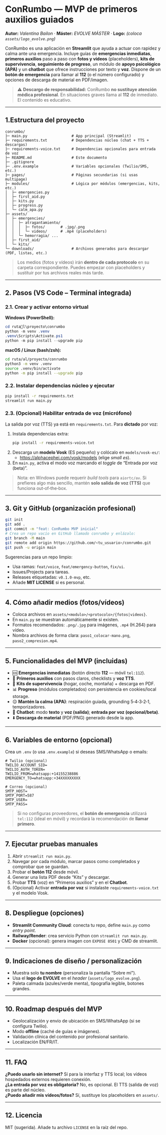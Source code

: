 # ConRumbo — MVP de primeros auxilios guiados

**Autor:** *Valentina Bailon* · **Máster:** *EVOLVE MÁSTER* · **Logo:** *(coloca `assets/logo_evolve.png`)*

ConRumbo es una aplicación en **Streamlit** que ayuda a actuar con rapidez y calma ante una emergencia.
Incluye guías de **emergencias inmediatas**, **primeros auxilios** paso a paso con **fotos y vídeos** (placeholders),
**kits de supervivencia**, **seguimiento de progreso**, un módulo de **apoyo psicológico (APA)** y un **chatbot**
que ofrece instrucciones por texto y **voz**. Dispone de un **botón de emergencia** para llamar al **112**
(o el número configurado) y opciones de descarga de material en PDF/imagen.

> ⚠️ **Descargo de responsabilidad:** ConRumbo **no sustituye atención médica profesional**. En situaciones
> graves llama al **112** de inmediato. El contenido es educativo.

---

## 1.Estructura del proyecto

```
conrumbo/
├─ main.py                    # App principal (Streamlit)
├─ requirements.txt           # Dependencias núcleo (chat + TTS + descargas)
├─ requirements-voice.txt     # Dependencias opcionales para entrada de voz
├─ README.md                  # Este documento
├─ .gitignore
├─ .env.example               # Variables opcionales (Twilio/SMS, etc.)
├─ pages/                     # Páginas secundarias (si usas multipage)
├─ modules/                   # Lógica por módulos (emergencias, kits, etc.)
│  ├─ emergencies.py
│  ├─ first_aid.py
│  ├─ kits.py
│  ├─ progress.py
│  └─ calm_apa.py
├─ assets/
│  ├─ emergencies/
│  │  ├─ atragantamiento/
│  │  │  ├─ fotos/       # .jpg/.png
│  │  │  └─ videos/      # .mp4 (placeholders)
│  │  └─ hemorragia/ ...
│  ├─ first_aid/
│  └─ kits/
└─ downloads/                 # Archivos generados para descargar (PDF, listas, etc.)
```

> Los medios (fotos y vídeos) irán **dentro de cada protocolo** en su carpeta correspondiente.
> Puedes empezar con placeholders y sustituir por tus archivos reales más tarde.

---

## 2. Pasos (VS Code – Terminal integrada)

### 2.1. Crear y activar entorno virtual
**Windows (PowerShell):**
```powershell
cd rutal\proyecto\conrumbo
python -m venv .venv
.venv\Scripts\Activate.ps1
python -m pip install --upgrade pip
```

**macOS / Linux (bash/zsh):**
```bash
cd ruta/al/proyecto/conrumbo
python3 -m venv .venv
source .venv/bin/activate
python -m pip install --upgrade pip
```

### 2.2. Instalar dependencias núcleo y ejecutar
```bash
pip install -r requirements.txt
streamlit run main.py
```

### 2.3. (Opcional) Habilitar **entrada de voz** (micrófono)
La salida por voz (TTS) ya está en `requirements.txt`. Para **dictado** por voz:

1. Instala dependencias extra:
   ```bash
   pip install -r requirements-voice.txt
   ```
2. Descarga un **modelo Vosk** (ES pequeño) y colócalo en `models/vosk-es/`:
   - https://alphacephei.com/vosk/models (elige *small es*).  
3. En `main.py`, activa el modo voz marcando el *toggle* de “Entrada por voz (beta)”.

> Nota: en Windows puede requerir *build tools* para `aiortc/av`. Si prefieres algo más sencillo,
> mantén **solo salida de voz (TTS)** que funciona out‑of‑the‑box.

---

## 3. Git y GitHub (organización profesional)

```bash
git init
git add .
git commit -m "feat: ConRumbo MVP inicial"
# Crea un repo vacío en GitHub llamado conrumbo y enlázalo:
git branch -M main
git remote add origin https://github.com/<tu_usuario>/conrumbo.git
git push -u origin main
```

Sugerencias para un repo limpio:
- Usa ramas: `feat/voice`, `feat/emergency-button`, `fix/ui`.
- Issues/Projects para tareas.
- Releases etiquetadas: `v0.1.0-mvp`, etc.
- Añade **MIT LICENSE** si es personal.

---

## 4. Cómo añadir **medios** (fotos/vídeos)

- Coloca archivos en `assets/<modulo>/<protocolo>/{fotos|videos}`.
- En `main.py` se muestran automáticamente si existen.
- Formatos recomendados: `.png/.jpg` para imágenes, `.mp4` (H.264) para vídeo.
- Nombra archivos de forma clara: `paso1_colocar-mano.png`, `paso2_compresion.mp4`.

---

## 5. Funcionalidades del MVP (incluidas)

- 🆘 **Emergencias inmediatas** (botón directo **112** — móvil `tel:112`).
- 💉 **Primeros auxilios** con pasos claros, checklists y **voz TTS**.
- 🎒 **Kits de supervivencia** (hogar, coche, montaña) + descarga en PDF.
- 📊 **Progreso** (módulos completados) con persistencia en cookies/local storage.
- 😌 **Mantén la calma (APA)**: respiración guiada, grounding 5‑4‑3‑2‑1, temporizadores.
- 🤖 **Chatbot**: modo **texto** y **voz (salida)**; **entrada por voz (opcional/beta)**.
- ⬇️ **Descarga de material** (PDF/PNG) generado desde la app.

---

## 6. Variables de entorno (opcional)

Crea un `.env` (o usa `.env.example`) si deseas SMS/WhatsApp o emails:
```
# Twilio (opcional)
TWILIO_ACCOUNT_SID=
TWILIO_AUTH_TOKEN=
TWILIO_FROM=whatsapp:+14155238886
EMERGENCY_TO=whatsapp:+34XXXXXXXXX

# Correo (opcional)
SMTP_HOST=
SMTP_PORT=587
SMTP_USER=
SMTP_PASS=
```

> Si no configuras proveedores, el **botón de emergencia** utilizará `tel:112` (ideal en móvil) y recordará la
> recomendación de **llamar primero**.

---

## 7. Ejecutar pruebas manuales

1. Abrir `streamlit run main.py`.
2. Navegar por cada módulo, marcar pasos como completados y comprobar que se guardan.
3. Probar el **botón 112** desde móvil.
4. Generar una lista PDF desde “Kits” y descargar.
5. Probar **TTS** (voz) en “Primeros auxilios” y en el **Chatbot**.
6. (Opcional) Activar **entrada por voz** si instalaste `requirements-voice.txt` y el modelo Vosk.

---

## 8. Despliegue (opciones)

- **Streamlit Community Cloud**: conecta tu repo, define `main.py` como *entry point*.
- **Railway/Render**: crea servicio Python con `streamlit run main.py`.
- **Docker** (opcional): genera imagen con `EXPOSE 8501` y CMD de streamlit.

---

## 9. Indicaciones de diseño / personalización

- Muestra solo **tu nombre** (personaliza la pantalla “Sobre mí”).  
- Usa el **logo de EVOLVE** en el *header* (`assets/logo_evolve.png`).  
- Paleta calmada (azules/verde menta), tipografía legible, botones grandes.

---

## 10. Roadmap después del MVP

- Geolocalización y envío de ubicación en SMS/WhatsApp (si se configura Twilio).
- Modo **offline** (caché de guías e imágenes).
- Validación clínica del contenido por profesional sanitario.
- Localización EN/FR/IT.

---

## 11. FAQ

**¿Puedo usarlo sin internet?** Sí para la interfaz y TTS local; los vídeos hospedados externos requieren conexión.  
**¿La entrada por voz es obligatoria?** No, es opcional. El TTS (salida de voz) es parte del núcleo.  
**¿Puedo añadir mis vídeos/fotos?** Sí, sustituye los placeholders en `assets/`.

---

## 12. Licencia

MIT (sugerida). Añade tu archivo `LICENSE` en la raíz del repo.
